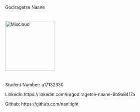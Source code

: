 <p> Godiragetse Naane</p>

<img alt="Mixcloud" class="n3VNCb" src="https://thumbnailer.mixcloud.com/unsafe/160x160/profile/c/5/6/6/0b7f-e6f2-46ee-805f-fcd8f1beeb8e" data-noaft="1" jsname="HiaYvf" jsaction="load:XAeZkd;" style="width: 160px; height: 160px; margin: 22.15px 0px;">
<p> Student Number: u17132330</p>
<p>LinkedIn:https://linkedin.com/in/godiragetse-naane-9b9a8417a</p>
<p>Github: https://github.com/nanitight</p>
